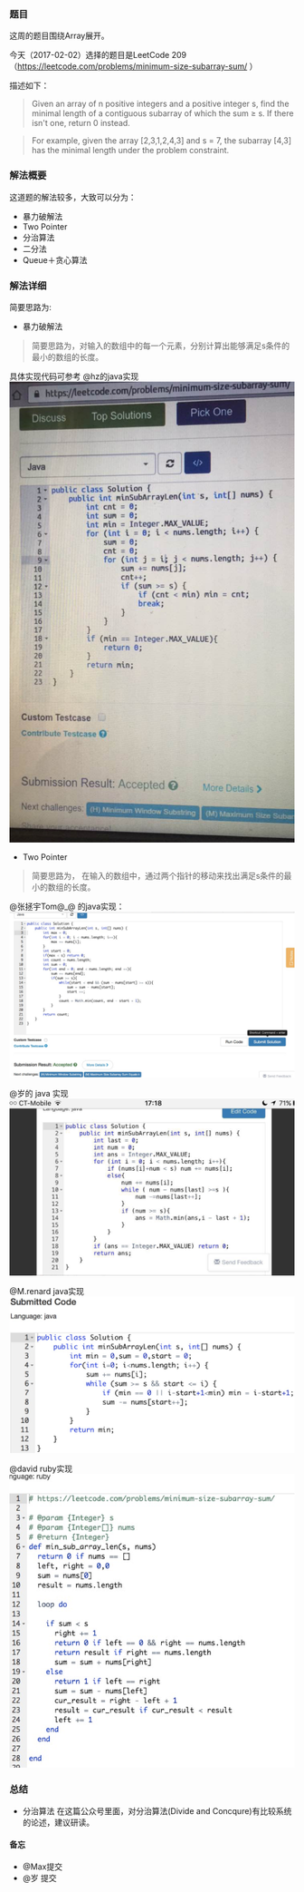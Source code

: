 ### 题目
这周的题目围绕Array展开。

今天（2017-02-02）选择的题目是LeetCode 209（https://leetcode.com/problems/minimum-size-subarray-sum/ ）

描述如下：
> Given an array of n positive integers and a positive integer s, find the minimal length of a contiguous subarray of which the sum ≥ s. If there isn't one, return 0 instead.
 
> For example, given the array [2,3,1,2,4,3] and s = 7,
the subarray [4,3] has the minimal length under the problem constraint.

### 解法概要
这道题的解法较多，大致可以分为：
- 暴力破解法
- Two Pointer
- 分治算法
- 二分法
- Queue＋贪心算法

### 解法详细
简要思路为:
- 暴力破解法

> 简要思路为，对输入的数组中的每一个元素，分别计算出能够满足s条件的最小的数组的长度。

具体实现代码可参考 @hz的java实现
![java 暴力破解法](./images/hz_bruteforce_java.png)
 
 - Two Pointer
 > 简要思路为， 在输入的数组中，通过两个指针的移动来找出满足s条件的最小的数组的长度。
 
 
 @张拯宇Tom@_@ 的java实现：
     ![two pointer java](./images/zhang_twopointer_java.png)
 
 @岁的 java 实现
     ![two pointer java](./images/sui_twopointer_java.png)
 
 @M.renard java实现
     ![two pointer java](./images/renard_twopointer_java.png)
 
 @david ruby实现
      ![two pointer ruby](./images/david_twopointer_ruby.png)
### 总结

- 分治算法 
在这篇公众号里面，对分治算法(Divide and Concqure)有比较系统的论述，建议研读。

#### 备忘
- @Max提交
- @岁 提交

